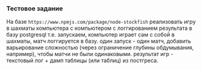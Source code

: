 ### Тестовое задание
На базе `https://www.npmjs.com/package/node-stockfish`
реализовать игру в шахматы компьютера с компьютером с логгированием результата в базу postgresql
т.е. запускаем, компьютер играет сам с собой в шахматы, матч логгируется в базу.
один запуск - один матч, добавить варьирование сложностью (через ограничение глубины обдумывания, например), чтобы матчи не были одинаковыми.
результат игр - текстовый лог + дамп таблицы (или таблиц) из постгреса.